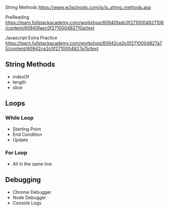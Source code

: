 <!-- For Project
Iterating through a String 
Modulo Operator
looking up value in a string
Equality Operators 
-->

<!-- For Workshop 
    Tidy Code => Skip Workshop 
    TDD 
    Debugging
    Loops 
        - while
        - for 
 -->

String Methods 
https://www.w3schools.com/js/js_string_methods.asp

PreReading 
https://learn.fullstackacademy.com/workshop/60940fadc0f2710004827106/content/60940faec0f271000482710a/text

Javascript Extra Practice 
https://learn.fullstackacademy.com/workshop/60942ce2c0f2710004827a75/content/60942ce2c0f2710004827a7b/text


## String Methods 
- indexOf
- length 
- slice 

## Loops 
### While Loop
- Starting Point 
- End Condition
- Update 

### For Loop 
- All in the same line

## Debugging
- Chrome Debugger 
- Node Debugger 
- Console Logs 






